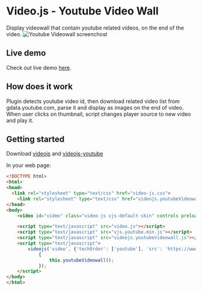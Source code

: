 Video.js - Youtube Video Wall
=========================
Display videowall that contain youtube related videos, on the end of the video.
![Youtube Videowall screenchost](https://raw2.github.com/several27/videojs-youtube-videowall/master/screenshot.png)
## Live demo
Check out live demo [here](http://jsbin.com/tave/7).
## How does it work
Plugin detects youtube video id, then download related video list from gdata.youtube.com, parse it and display as images on the end of video. When user clicks on thumbnail, script changes player source to new video and play it.

## Getting started
Download [videojs](http://www.videojs.com/) and [videojs-youtube](https://github.com/eXon/videojs-youtube)

In your web page:
```html
<!DOCTYPE html>
<html>
<head>
  <link rel="stylesheet" type="text/css" href="video-js.css">
	<link rel="stylesheet" type="text/css" href="videojs.youtubeVideowall.css">
</head>
<body>
	<video id="video" class="video-js vjs-default-skin" controls preload="auto" width="640" height="360"> </video>

	<script type="text/javascript" src="video.js"></script>
	<script type="text/javascript" src="vjs.youtube.min.js"></script>
	<script type="text/javascript" src="videojs.youtubeVideowall.js"></script>
	<script type="text/javascript">
		videojs('video', {'techOrder': ['youtube'], 'src': 'https://www.youtube.com/watch?v=eRsGyueVLvQ'}, function() 
			{
				this.youtubeVideowall();			
			});
	</script>
</body>
</html>
```
